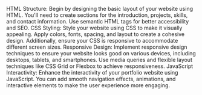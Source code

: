HTML Structure:
Begin by designing the basic layout of your website using HTML. You'll need to create sections for the introduction, projects, skills, and contact information. Use semantic HTML tags for better accessibility and SEO.
CSS Styling:
Style your website using CSS to make it visually appealing. Apply colors, fonts, spacing, and layout to create a cohesive design. Additionally, ensure your CSS is responsive to accommodate different screen sizes.
Responsive Design:
Implement responsive design techniques to ensure your website looks good on various devices, including desktops, tablets, and smartphones. Use media queries and flexible layout techniques like CSS Grid or Flexbox to achieve responsiveness.
JavaScript Interactivity:
Enhance the interactivity of your portfolio website using JavaScript. You can add smooth navigation effects, animations, and interactive elements to make the user experience more engaging.

